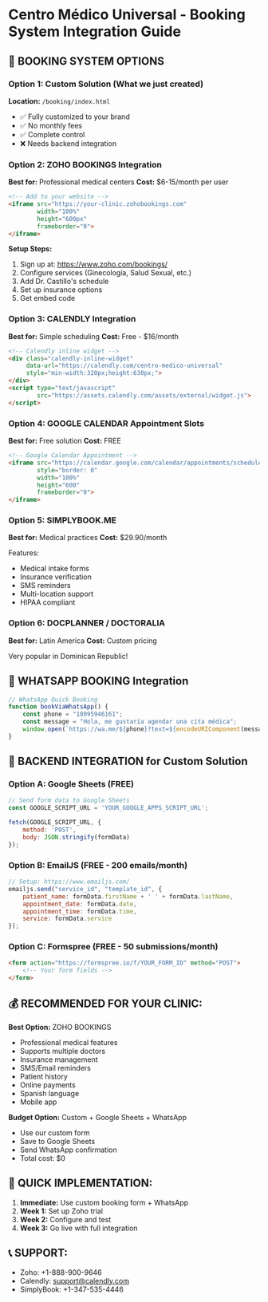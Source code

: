 # Centro Médico Universal - Booking System Integration Guide

## 🏥 BOOKING SYSTEM OPTIONS

### Option 1: Custom Solution (What we just created)
**Location:** `/booking/index.html`
- ✅ Fully customized to your brand
- ✅ No monthly fees
- ✅ Complete control
- ❌ Needs backend integration

### Option 2: ZOHO BOOKINGS Integration
**Best for:** Professional medical centers
**Cost:** $6-15/month per user

```html
<!-- Add to your website -->
<iframe src="https://your-clinic.zohobookings.com" 
        width="100%" 
        height="600px" 
        frameborder="0">
</iframe>
```

**Setup Steps:**
1. Sign up at: https://www.zoho.com/bookings/
2. Configure services (Ginecología, Salud Sexual, etc.)
3. Add Dr. Castillo's schedule
4. Set up insurance options
5. Get embed code

### Option 3: CALENDLY Integration
**Best for:** Simple scheduling
**Cost:** Free - $16/month

```html
<!-- Calendly inline widget -->
<div class="calendly-inline-widget" 
     data-url="https://calendly.com/centro-medico-universal" 
     style="min-width:320px;height:630px;">
</div>
<script type="text/javascript" 
        src="https://assets.calendly.com/assets/external/widget.js">
</script>
```

### Option 4: GOOGLE CALENDAR Appointment Slots
**Best for:** Free solution
**Cost:** FREE

```html
<!-- Google Calendar Appointment -->
<iframe src="https://calendar.google.com/calendar/appointments/schedules/YOUR_ID" 
        style="border: 0" 
        width="100%" 
        height="600" 
        frameborder="0">
</iframe>
```

### Option 5: SIMPLYBOOK.ME
**Best for:** Medical practices
**Cost:** $29.90/month

Features:
- Medical intake forms
- Insurance verification
- SMS reminders
- Multi-location support
- HIPAA compliant

### Option 6: DOCPLANNER / DOCTORALIA
**Best for:** Latin America
**Cost:** Custom pricing

Very popular in Dominican Republic!

## 📱 WHATSAPP BOOKING Integration

```javascript
// WhatsApp Quick Booking
function bookViaWhatsApp() {
    const phone = "18095946161";
    const message = "Hola, me gustaría agendar una cita médica";
    window.open(`https://wa.me/${phone}?text=${encodeURIComponent(message)}`);
}
```

## 🔌 BACKEND INTEGRATION for Custom Solution

### Option A: Google Sheets (FREE)
```javascript
// Send form data to Google Sheets
const GOOGLE_SCRIPT_URL = 'YOUR_GOOGLE_APPS_SCRIPT_URL';

fetch(GOOGLE_SCRIPT_URL, {
    method: 'POST',
    body: JSON.stringify(formData)
});
```

### Option B: EmailJS (FREE - 200 emails/month)
```javascript
// Setup: https://www.emailjs.com/
emailjs.send("service_id", "template_id", {
    patient_name: formData.firstName + ' ' + formData.lastName,
    appointment_date: formData.date,
    appointment_time: formData.time,
    service: formData.service
});
```

### Option C: Formspree (FREE - 50 submissions/month)
```html
<form action="https://formspree.io/f/YOUR_FORM_ID" method="POST">
    <!-- Your form fields -->
</form>
```

## 💰 RECOMMENDED FOR YOUR CLINIC:

**Best Option:** ZOHO BOOKINGS
- Professional medical features
- Supports multiple doctors
- Insurance management
- SMS/Email reminders
- Patient history
- Online payments
- Spanish language
- Mobile app

**Budget Option:** Custom + Google Sheets + WhatsApp
- Use our custom form
- Save to Google Sheets
- Send WhatsApp confirmation
- Total cost: $0

## 🚀 QUICK IMPLEMENTATION:

1. **Immediate:** Use custom booking form + WhatsApp
2. **Week 1:** Set up Zoho trial
3. **Week 2:** Configure and test
4. **Week 3:** Go live with full integration

## 📞 SUPPORT:
- Zoho: +1-888-900-9646
- Calendly: support@calendly.com
- SimplyBook: +1-347-535-4446

